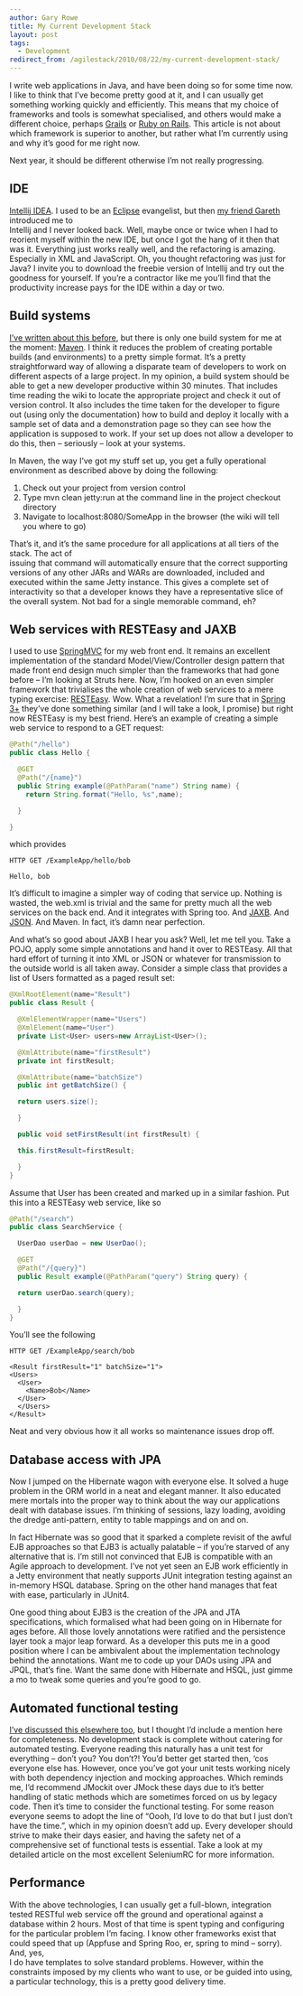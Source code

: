 ```yaml
---
author: Gary Rowe
title: My Current Development Stack
layout: post
tags:
  - Development
redirect_from: /agilestack/2010/08/22/my-current-development-stack/
---
```


I write web applications in Java, and have been doing so for some time now. I like to think that I’ve become pretty good at it, and I can usually get something working quickly and efficiently. This means that my choice of frameworks and tools is somewhat specialised, and others would make a different choice, perhaps [Grails][2] or [Ruby on Rails][3]. This article is not about which framework is superior to another, but rather what I’m currently using and why it’s good for me right now.

Next year, it should be different otherwise I’m not really progressing.

## IDE

[Intellij IDEA][4]. I used to be an [Eclipse][5] evangelist, but then [my friend Gareth][6] introduced me to  
Intellij and I never looked back. Well, maybe once or twice when I had to reorient myself within the new IDE, but once I got the hang of it then that was it. Everything just works really well, and the refactoring is amazing. Especially in XML and JavaScript. Oh, you thought refactoring was just for Java? I invite you to download the freebie version of Intellij and try out the goodness for yourself. If you’re a contractor like me you’ll find that the productivity increase pays for the IDE within a day or two.

## Build systems

[I’ve written about this before][7], but there is only one build system for me at the moment: [Maven][8]. I think it reduces the problem of creating portable builds (and environments) to a pretty simple format. It’s a pretty straightforward way of allowing a disparate team of developers to work on different aspects of a large project. In my opinion, a build system should be able to get a new developer productive within 30 minutes. That includes time reading the wiki to locate the appropriate project and check it out of version control. It also includes the time taken for the developer to figure out (using only the documentation) how to build and deploy it locally with a sample set of data and a demonstration page so they can see how the application is supposed to work. If your set up does not allow a developer to do this, then – seriously – look at your systems.

In Maven, the way I’ve got my stuff set up, you get a fully operational environment as described above by doing the following:

1) Check out your project from version control  
2) Type mvn clean jetty:run at the command line in the project checkout directory  
3) Navigate to localhost:8080/SomeApp in the browser (the wiki will tell you where to go)

That’s it, and it’s the same procedure for all applications at all tiers of the stack. The act of  
issuing that command will automatically ensure that the correct supporting versions of any other JARs and WARs are downloaded, included and executed within the same Jetty instance. This gives a complete set of interactivity so that a developer knows they have a representative slice of the overall system. Not bad for a single memorable command, eh?

## Web services with RESTEasy and JAXB

I used to use [SpringMVC][9] for my web front end. It remains an excellent implementation of the standard Model/View/Controller design pattern that made front end design much simpler than the frameworks that had gone before – I’m looking at Struts here. Now, I’m hooked on an even simpler framework that trivialises the whole creation of web services to a mere typing exercise: [RESTEasy][10]. Wow. What a revelation! I’m sure that in [Spring 3+][11] they’ve done something similar (and I will take a look, I promise) but right now RESTEasy is my best friend. Here’s an example of creating a simple web service to respond to a GET request:

```java
@Path("/hello")
public class Hello {

  @GET
  @Path("/{name}")
  public String example(@PathParam("name") String name) {
    return String.format("Hello, %s",name);

  }

}
```

which provides

```text
HTTP GET /ExampleApp/hello/bob

Hello, bob
```

It’s difficult to imagine a simpler way of coding that service up. Nothing is wasted, the web.xml is trivial and the same for pretty much all the web services on the back end. And it integrates with Spring too. And [JAXB][12]. And [JSON][13]. And Maven. In fact, it’s damn near perfection.

And what’s so good about JAXB I hear you ask? Well, let me tell you. Take a POJO, apply some simple annotations and hand it over to RESTEasy. All that hard effort of turning it into XML or JSON or whatever for transmission to the outside world is all taken away. Consider a simple class that provides a list of Users formatted as a paged result set:

```java
@XmlRootElement(name="Result")
public class Result {

  @XmlElementWrapper(name="Users")
  @XmlElement(name="User")
  private List<User> users=new ArrayList<User>();

  @XmlAttribute(name="firstResult")
  private int firstResult;

  @XmlAttribute(name="batchSize")
  public int getBatchSize() {

  return users.size();

  }

  public void setFirstResult(int firstResult) {

  this.firstResult=firstResult;

  }
}
```

Assume that User has been created and marked up in a similar fashion. Put this into a RESTEasy web service, like so

```java
@Path("/search")
public class SearchService {

  UserDao userDao = new UserDao();

  @GET
  @Path("/{query}")
  public Result example(@PathParam("query") String query) {

  return userDao.search(query);

  }
}
```

You’ll see the following

```text
HTTP GET /ExampleApp/search/bob

<Result firstResult="1" batchSize="1">
<Users>
  <User>
    <Name>Bob</Name>
  </User>
  </Users>
</Result>

```
Neat and very obvious how it all works so maintenance issues drop off.

## Database access with JPA

Now I jumped on the Hibernate wagon with everyone else. It solved a huge problem in the ORM world in a neat and elegant manner. It also educated mere mortals into the proper way to think about the way our applications dealt with database issues. I’m thinking of sessions, lazy loading, avoiding the dredge anti-pattern, entity to table mappings and on and on.

In fact Hibernate was so good that it sparked a complete revisit of the awful EJB approaches so that EJB3 is actually palatable – if you’re starved of any alternative that is. I’m still not convinced that EJB is compatible with an Agile approach to development. I’ve not yet seen an EJB work efficiently in a Jetty environment that neatly supports JUnit integration testing against an in-memory HSQL database. Spring on the other hand manages that feat with ease, particularly in JUnit4.

One good thing about EJB3 is the creation of the JPA and JTA specifications, which formalised what had been going on in Hibernate for ages before. All those lovely annotations were ratified and the persistence layer took a major leap forward. As a developer this puts me in a good position where I can be ambivalent about the implementation technology behind the annotations. Want me to code up your DAOs using JPA and JPQL, that’s fine. Want the same done with Hibernate and HSQL, just gimme a mo to tweak some queries and you’re good to go.

## Automated functional testing

[I’ve discussed this elsewhere too][14], but I thought I’d include a mention here for completeness. No development stack is complete without catering for automated testing. Everyone reading this naturally has a unit test for everything – don’t you? You don’t?! You’d better get started then, ‘cos everyone else has. However, once you’ve got your unit tests working nicely with both dependency injection and mocking approaches. Which reminds me, I’d recommend JMockit over JMock these days due to it’s better handling of static methods which are sometimes forced on us by legacy code. Then it’s time to consider the functional testing. For some reason everyone seems to adopt the line of “Oooh, I’d love to do that but I just don’t have the time.”, which in my opinion doesn’t add up. Every developer should strive to make their days easier, and having the safety net of a  comprehensive set of functional tests is essential. Take a look at my detailed article on the most excellent SeleniumRC for more information.

## Performance

With the above technologies, I can usually get a full-blown, integration tested RESTful web service off the ground and operational against a database within 2 hours. Most of that time is spent typing and configuring for the particular problem I’m facing. I know other frameworks exist that could speed that up (Appfuse and Spring Roo, er, spring to mind – sorry). And, yes,  
I do have templates to solve standard problems. However, within the constraints imposed by my clients who want to use, or be guided into using, a particular technology, this is a pretty good delivery time.

 [1]: https://twitter.com/share
 [2]: http://www.grails.org/
 [3]: http://rubyonrails.org/
 [4]: http://www.jetbrains.com/idea/
 [5]: http://www.eclipse.org/
 [6]: http://careers.stackoverflow.com/garethdavis
 [7]: http://gary-rowe.com/agilestack/2010/01/14/how-to-be-agile-when-all-about-you-are-not-part-5/
 [8]: http://maven.apache.org/
 [9]: http://static.springsource.org/spring/docs/2.0.x/reference/mvc.html
 [10]: http://jboss.org/resteasy
 [11]: http://www.springsource.org/
 [12]: http://en.wikipedia.org/wiki/Java_Architecture_for_XML_Binding
 [13]: http://www.json.org/
 [14]: http://gary-rowe.com/agilestack/2010/01/26/creating-agile-functional-tests-with-selenium/